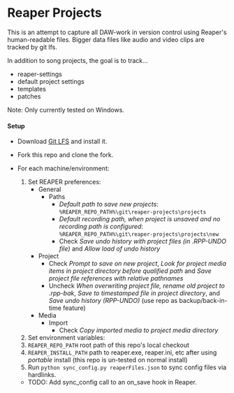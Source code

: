# Reaper Projects

This is an attempt to capture all DAW-work in version control using Reaper's human-readable files.
Bigger data files like audio and video clips are tracked by git lfs.

In addition to song projects, the goal is to track...

- reaper-settings
- default project settings
- templates
- patches

Note: Only currently tested on Windows.

#### Setup

* Download [Git LFS](https://git-lfs.github.com/) and install it.
* Fork this repo and clone the fork.
* For each machine/environment: 

  1. Set REAPER preferences:
      * General
        * Paths
          * *Default path to save new projects*: `%REAPER_REPO_PATH%\git\reaper-projects\projects`
          * *Default recording path, when project is unsaved and no recording path is configured*: `%REAPER_REPO_PATH%\git\reaper-projects\projects\new`
          * Check *Save undo history with project files (in .RPP-UNDO file)* and *Allow load of undo history*
      * Project
        * Check *Prompt to save on new project*, *Look for project media items in project directory before qualified path* and *Save project file references with relative pathnames*
        * Uncheck *When overwriting project file, rename old project to .rpp-bak*, *Save to timestamped file in project directory*, and *Save undo history (RPP-UNDO)* (use repo as backup/back-in-time feature)
      * Media
        * Import
          * Check *Copy imported media to project media directory*
  1. Set environment variables:
    1. `REAPER_REPO_PATH` root path of this repo's local checkout
    1. `REAPER_INSTALL_PATH` path to reaper.exe, reaper.ini, etc after using *portable* install (this repo is un-tested on normal install)
  1. Run `python sync_config.py reaperFiles.json` to sync config files via hardlinks. 
    * TODO: Add sync_config call to an on_save hook in Reaper.
